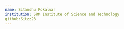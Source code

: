 ```yaml
---
name: Sitanshu Pokalwar
institution: SRM Institute of Science and Technology
github:Sitzz23
---
```

